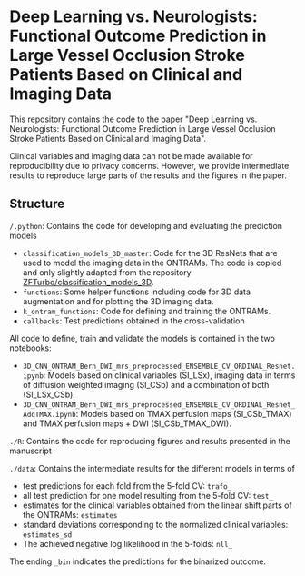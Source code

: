 # Deep Learning vs. Neurologists: Functional Outcome Prediction in Large Vessel Occlusion Stroke Patients Based on Clinical and Imaging Data

This repository contains the code to the paper "Deep Learning vs. Neurologists: Functional Outcome Prediction in Large Vessel Occlusion Stroke Patients Based on Clinical and Imaging Data".

Clinical variables and imaging data can not be made available for reproducibility due to privacy concerns. However, we provide intermediate results to reproduce large parts of the results and the figures in the paper.

## Structure

`/.python`: Contains the code for developing and evaluating the prediction models

- `classification_models_3D_master`: Code for the 3D ResNets that are used to model the imaging data in the ONTRAMs. The code is copied and only slightly adapted from the repository [ZFTurbo/classification_models_3D](https://github.com/ZFTurbo/classification_models_3D).
- `functions`: Some helper functions including code for 3D data augmentation and for plotting the 3D imaging data.
- `k_ontram_functions`: Code for defining and training the ONTRAMs.
- `callbacks`: Test predictions obtained in the cross-validation

All code to define, train and validate the models is contained in the two notebooks:

- `3D_CNN_ONTRAM_Bern_DWI_mrs_preprocessed_ENSEMBLE_CV_ORDINAL_Resnet.ipynb`: Models based on clinical variables (SI_LSx), imaging data in terms of diffusion weighted imaging (SI_CSb) and a combination of both (SI_LSx_CSb). 
- `3D_CNN_ONTRAM_Bern_DWI_mrs_preprocessed_ENSEMBLE_CV_ORDINAL_Resnet_AddTMAX.ipynb`: Models based on TMAX perfusion maps (SI_CSb_TMAX) and TMAX perfusion maps + DWI (SI_CSb_TMAX_DWI).

`./R`: Contains the code for reproducing figures and results presented in the manuscript

`./data`: Contains the intermediate results for the different models in terms of

- test predictions for each fold from the 5-fold CV: `trafo_`
- all test prediction for one model resulting from the 5-fold CV: `test_`
- estimates for the clinical variables obtained from the linear shift parts of the ONTRAMs: `estimates`
- standard deviations corresponding to the normalized clinical variables: `estimates_sd`
- The achieved negative log likelihood in the 5-folds: `nll_`

The ending `_bin` indicates the predictions for the binarized outcome.
